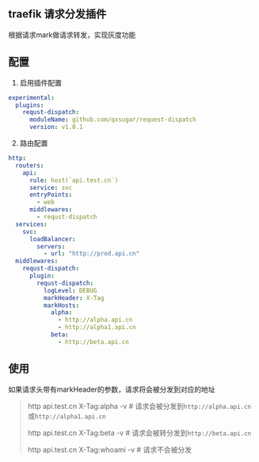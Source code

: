 traefik 请求分发插件
------------------

根据请求mark做请求转发，实现灰度功能

## 配置

1. 启用插件配置

```yaml
experimental:
  plugins:
    requst-dispatch:
      moduleName: github.com/qxsugar/request-dispatch
      version: v1.0.1
```

2. 路由配置

```yaml
http:
  routers:
    api:
      rule: host(`api.test.cn`)
      service: svc
      entryPoints:
        - web
      middlewares:
        - requst-dispatch
  services:
    svc:
      loadBalancer:
        servers:
          - url: "http://prod.api.cn"
  middlewares:
    requst-dispatch:
      plugin:
        requst-dispatch:
          logLevel: DEBUG
          markHeader: X-Tag
          markHosts:
            alpha:
              - http://alpha.api.cn
              - http://alpha1.api.cn
            beta:
              - http://beta.api.cn
```

## 使用

如果请求头带有markHeader的参数，请求将会被分发到对应的地址

> http api.test.cn X-Tag:alpha -v # 请求会被分发到`http://alpha.api.cn`或`http://alpha1.api.cn`
>
> http api.test.cn X-Tag:beta -v # 请求会被转分发到`http://beta.api.cn`
>
> http api.test.cn X-Tag:whoami -v # 请求不会被分发